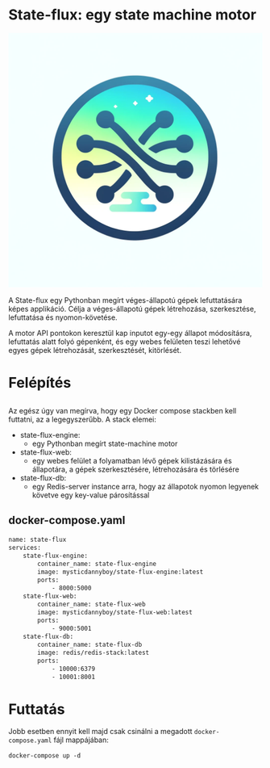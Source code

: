 # State-flux: egy state machine motor
![State-flux logo](./State-flux%20logo.png)

A State-flux egy Pythonban megírt véges-állapotú gépek lefuttatására képes applikáció. Célja a véges-állapotú gépek létrehozása, szerkesztése, lefuttatása és nyomon-követése.

A motor API pontokon keresztül kap inputot egy-egy állapot módosításra, lefuttatás alatt folyó gépenként, és egy webes felületen teszi lehetővé egyes gépek létrehozását, szerkesztését, kitörlését.

# Felépítés
## 

Az egész úgy van megírva, hogy egy Docker compose stackben kell futtatni, az a legegyszerűbb.
A stack elemei:
- state-flux-engine:
	- egy Pythonban megírt state-machine motor
- state-flux-web:
	- egy webes felület a folyamatban lévő gépek kilistázására és állapotára, a gépek szerkesztésére, létrehozására és törlésére
- state-flux-db:
	- egy Redis-server instance arra, hogy az állapotok nyomon legyenek követve egy key-value párosítással

## docker-compose.yaml

```
name: state-flux
services:
	state-flux-engine:
		container_name: state-flux-engine
		image: mysticdannyboy/state-flux-engine:latest
		ports:
			- 8000:5000
	state-flux-web:
		container_name: state-flux-web
		image: mysticdannyboy/state-flux-web:latest
		ports:
			- 9000:5001
	state-flux-db:
		container_name: state-flux-db
		image: redis/redis-stack:latest
		ports:
			- 10000:6379
			- 10001:8001

```

# Futtatás

Jobb esetben ennyit kell majd csak csinálni a megadott `docker-compose.yaml` fájl mappájában:
```
docker-compose up -d
```
